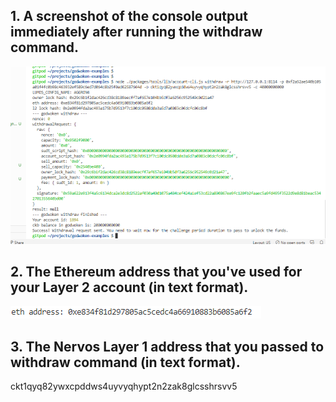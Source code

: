 ## 1. A screenshot of the console output immediately after running the withdraw command.
![](1.png)

## 2. The Ethereum address that you've used for your Layer 2 account (in text format).
![](2.png)

## 3. The Nervos Layer 1 address that you passed to withdraw command (in text format).
ckt1qyq82ywxcpddws4uyvyqhypt2n2zak8glcsshrsvv5
